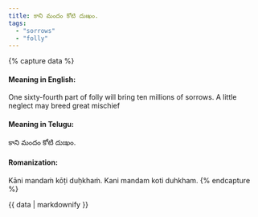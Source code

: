```yaml
---
title: కాని మందం కోటి దుఃఖం.
tags:
  - "sorrows"
  - "folly"
---
```


{% capture data %}
#### Meaning in English:
One sixty-fourth part of folly will bring ten millions of sorrows.
A little neglect may breed great mischief

#### Meaning in Telugu:
కాని మందం కోటి దుఃఖం.

#### Romanization:
Kāni mandaṁ kōṭi duḥkhaṁ.
Kani mandam koti duhkham.
{% endcapture %}

{{ data | markdownify }}


